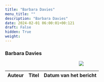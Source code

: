 ```yaml
---
title: "Barbara Davies"
menu_title: ""
description: "Barbara Davies"
date: 2024-02-01 06:00:01+00:121
draft: False
hidden: True
weight:
---
```

### Barbara Davies

<p style="text-align: center"><img src="/portraits/nl-barbara-davies.JPG"></p>

**Auteur** | **Titel** | **Datum van het bericht**
---|---|---
